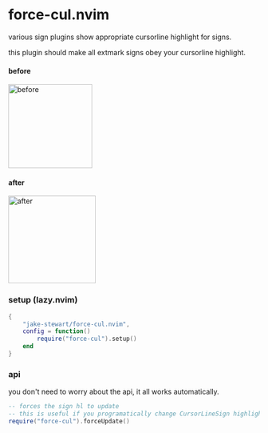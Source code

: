 # force-cul.nvim

various sign plugins show appropriate cursorline highlight for signs.

this plugin should make all extmark signs obey your cursorline highlight.

#### before
<img width="168" alt="before" src="https://github.com/user-attachments/assets/384d69c8-8eb7-459a-89ec-d45f69e7d092">

#### after
<img width="175" alt="after" src="https://github.com/user-attachments/assets/f6e8fe7e-dc5e-4471-93af-2618e00d233d">


### setup (lazy.nvim)

```lua
{
    "jake-stewart/force-cul.nvim",
    config = function()
        require("force-cul").setup()
    end
}
```

### api
you don't need to worry about the api, it all works automatically.

```lua
-- forces the sign hl to update
-- this is useful if you programatically change CursorLineSign highlight
require("force-cul").forceUpdate()
```
